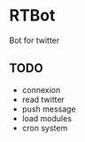 # RTBot
Bot for twitter

## TODO
* connexion
* read twitter
* push message
* load modules
* cron system
